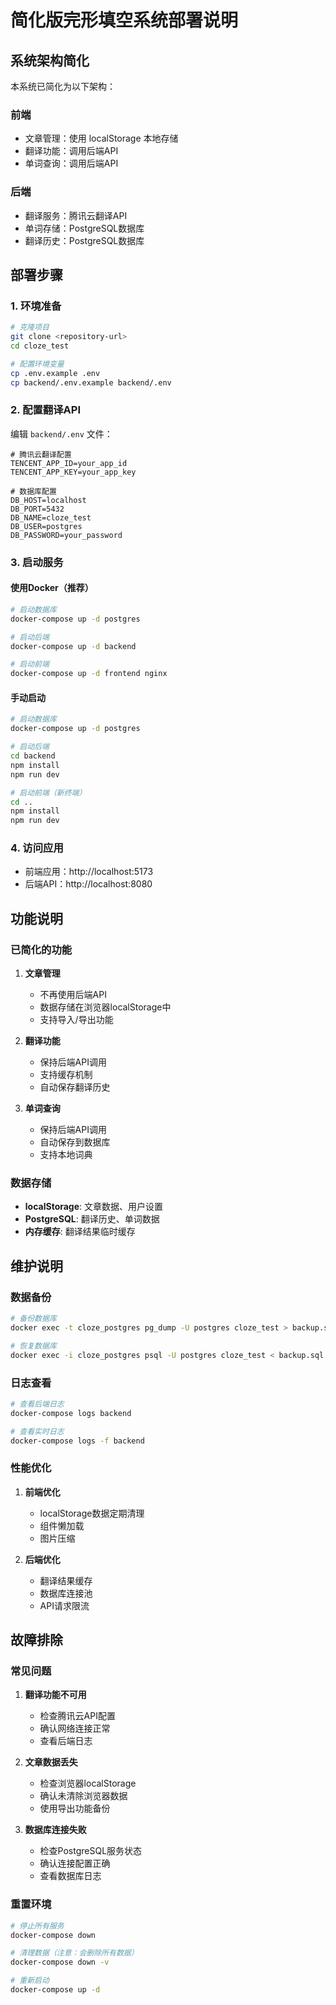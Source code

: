 # 简化版完形填空系统部署说明

## 系统架构简化

本系统已简化为以下架构：

### 前端
- 文章管理：使用 localStorage 本地存储
- 翻译功能：调用后端API
- 单词查询：调用后端API

### 后端
- 翻译服务：腾讯云翻译API
- 单词存储：PostgreSQL数据库
- 翻译历史：PostgreSQL数据库

## 部署步骤

### 1. 环境准备

```bash
# 克隆项目
git clone <repository-url>
cd cloze_test

# 配置环境变量
cp .env.example .env
cp backend/.env.example backend/.env
```

### 2. 配置翻译API

编辑 `backend/.env` 文件：

```env
# 腾讯云翻译配置
TENCENT_APP_ID=your_app_id
TENCENT_APP_KEY=your_app_key

# 数据库配置
DB_HOST=localhost
DB_PORT=5432
DB_NAME=cloze_test
DB_USER=postgres
DB_PASSWORD=your_password
```

### 3. 启动服务

#### 使用Docker（推荐）

```bash
# 启动数据库
docker-compose up -d postgres

# 启动后端
docker-compose up -d backend

# 启动前端
docker-compose up -d frontend nginx
```

#### 手动启动

```bash
# 启动数据库
docker-compose up -d postgres

# 启动后端
cd backend
npm install
npm run dev

# 启动前端（新终端）
cd ..
npm install
npm run dev
```

### 4. 访问应用

- 前端应用：http://localhost:5173
- 后端API：http://localhost:8080

## 功能说明

### 已简化的功能

1. **文章管理**
   - 不再使用后端API
   - 数据存储在浏览器localStorage中
   - 支持导入/导出功能

2. **翻译功能**
   - 保持后端API调用
   - 支持缓存机制
   - 自动保存翻译历史

3. **单词查询**
   - 保持后端API调用
   - 自动保存到数据库
   - 支持本地词典

### 数据存储

- **localStorage**: 文章数据、用户设置
- **PostgreSQL**: 翻译历史、单词数据
- **内存缓存**: 翻译结果临时缓存

## 维护说明

### 数据备份

```bash
# 备份数据库
docker exec -t cloze_postgres pg_dump -U postgres cloze_test > backup.sql

# 恢复数据库
docker exec -i cloze_postgres psql -U postgres cloze_test < backup.sql
```

### 日志查看

```bash
# 查看后端日志
docker-compose logs backend

# 查看实时日志
docker-compose logs -f backend
```

### 性能优化

1. **前端优化**
   - localStorage数据定期清理
   - 组件懒加载
   - 图片压缩

2. **后端优化**
   - 翻译结果缓存
   - 数据库连接池
   - API请求限流

## 故障排除

### 常见问题

1. **翻译功能不可用**
   - 检查腾讯云API配置
   - 确认网络连接正常
   - 查看后端日志

2. **文章数据丢失**
   - 检查浏览器localStorage
   - 确认未清除浏览器数据
   - 使用导出功能备份

3. **数据库连接失败**
   - 检查PostgreSQL服务状态
   - 确认连接配置正确
   - 查看数据库日志

### 重置环境

```bash
# 停止所有服务
docker-compose down

# 清理数据（注意：会删除所有数据）
docker-compose down -v

# 重新启动
docker-compose up -d
```